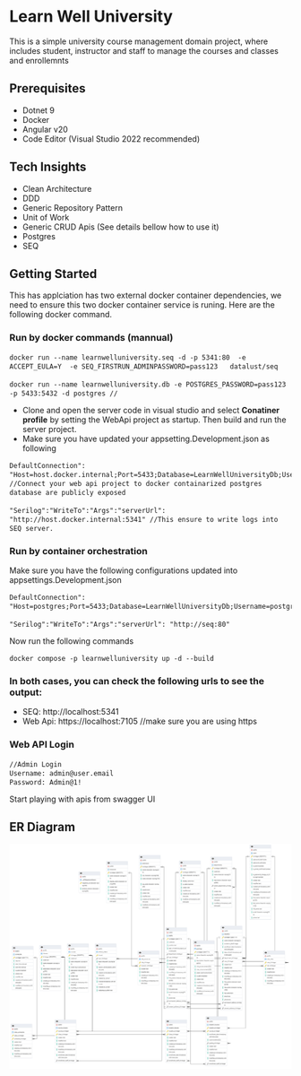 # Learn Well University
This is a simple university course management domain project, where includes student, instructor and staff to manage the courses and classes and enrollemnts

## Prerequisites
* Dotnet 9
* Docker
* Angular v20
* Code Editor (Visual Studio 2022 recommended)

## Tech Insights
* Clean Architecture
* DDD
* Generic Repository Pattern
* Unit of Work
* Generic CRUD Apis (See details bellow how to use it)
* Postgres
* SEQ

## Getting Started
This has applciation has two external docker container dependencies, we need to ensure this two docker container service is runing. Here are the following docker command.


### Run by docker commands (mannual)
```
docker run --name learnwelluniversity.seq -d -p 5341:80  -e ACCEPT_EULA=Y  -e SEQ_FIRSTRUN_ADMINPASSWORD=pass123   datalust/seq 

docker run --name learnwelluniversity.db -e POSTGRES_PASSWORD=pass123 -p 5433:5432 -d postgres //

```
* Clone and open the server code in visual studio and select **Conatiner profile** by setting the WebApi project as startup. Then build and run the server project.
* Make sure you have updated your appsetting.Development.json as following
```
DefaultConnection": "Host=host.docker.internal;Port=5433;Database=LearnWellUniversityDb;Username=postgres;Password=pass123; //Connect your web api project to docker containarized postgres database are publicly exposed

"Serilog":"WriteTo":"Args":"serverUrl": "http://host.docker.internal:5341" //This ensure to write logs into SEQ server.
```

### Run by container orchestration
Make sure you have the following configurations updated into appsettings.Development.json
```
DefaultConnection": "Host=postgres;Port=5433;Database=LearnWellUniversityDb;Username=postgres;Password=pass123;

"Serilog":"WriteTo":"Args":"serverUrl": "http://seq:80"
```
Now run the following commands
```
docker compose -p learnwelluniversity up -d --build

```

### In both cases, you can check the following urls to see the output:
* SEQ: http://localhost:5341
* Web Api: https://localhost:7105 //make sure you are using https

### Web API Login
```
//Admin Login
Username: admin@user.email
Password: Admin@1!
```
Start playing with apis from swagger UI

## ER Diagram

<img src="ERDiagram.png"></img>





